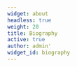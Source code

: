```yaml
---
widget: about
headless: true
weight: 20
title: Biography
active: true
author: admin'
widget_id: biography
---
```

